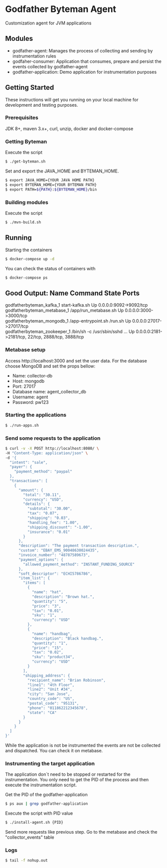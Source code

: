 # Godfather Byteman Agent

Customization agent for JVM applications

## Modules
 - godfather-agent: Manages the process of collecting and sending by instrumentation rules
 - godfaher-consumer: Application that consumes, prepare and persist the events collected by godfather-agent
 - godfather-application: Demo application for instrumentation purposes


## Getting Started

These instructions will get you running on your local machine for development and testing purposes. 


### Prerequisites

JDK 8+, maven 3.x+, curl, unzip, docker and docker-compose


### Getting Byteman

Execute the script
```bash
$ ./get-byteman.sh
```

Set and export the JAVA_HOME and BYTEMAN_HOME.
```bash
$ export JAVA_HOME={YOUR JAVA HOME PATH}
$ export BYTEMAN_HOME={YOUR BYTEMAN PATH}
$ export PATH=${PATH}:${BYTEMAN_HOME}/bin
```


### Building modules

Execute the script
```bash
$ ./mvn-build.sh
```


## Running

Starting the containers
```bash
$ docker-compose up -d
```

You can check the status of containers with
```bash
$ docker-compose ps
```

Good Output:
            Name                          Command               State                         Ports                        
--------------------------------------------------------------------------------------------------------------------------
godfatherbyteman_kafka_1       start-kafka.sh                   Up      0.0.0.0:9092->9092/tcp                             
godfatherbyteman_metabase_1    /app/run_metabase.sh             Up      0.0.0.0:3000->3000/tcp                             
godfatherbyteman_mongodb_1     /app-entrypoint.sh /run.sh       Up      0.0.0.0:27017->27017/tcp                           
godfatherbyteman_zookeeper_1   /bin/sh -c /usr/sbin/sshd  ...   Up      0.0.0.0:2181->2181/tcp, 22/tcp, 2888/tcp, 3888/tcp 


### Metabase setup
Access http://localhost:3000 and set the user data. 
For the database choose MongoDB and set the props bellow:
 - Name: collector-db
 - Host: mongodb
 - Port: 27017
 - Database name: agent_collector_db
 - Username: agent
 - Password: pw123
 

### Starting the applications
```bash
$ ./run-apps.sh
```

### Send some requests to the application
```bash
$ curl -v -X POST http://localhost:8080/ \
-H "Content-Type: application/json" \
-d '{
  "intent": "sale",
  "payer": {
    "payment_method": "paypal"
  },
  "transactions": [
    {
      "amount": {
        "total": "30.11",
        "currency": "USD",
        "details": {
          "subtotal": "30.00",
          "tax": "0.07",
          "shipping": "0.03",
          "handling_fee": "1.00",
          "shipping_discount": "-1.00",
          "insurance": "0.01"
        }
      },
      "description": "The payment transaction description.",
      "custom": "EBAY_EMS_90048630024435",
      "invoice_number": "48787589673",
      "payment_options": {
        "allowed_payment_method": "INSTANT_FUNDING_SOURCE"
      },
      "soft_descriptor": "ECHI5786786",
      "item_list": {
        "items": [
          {
            "name": "hat",
            "description": "Brown hat.",
            "quantity": "5",
            "price": "3",
            "tax": "0.01",
            "sku": "1",
            "currency": "USD"
          },
          {
            "name": "handbag",
            "description": "Black handbag.",
            "quantity": "1",
            "price": "15",
            "tax": "0.02",
            "sku": "product34",
            "currency": "USD"
          }
        ],
        "shipping_address": {
          "recipient_name": "Brian Robinson",
          "line1": "4th Floor",
          "line2": "Unit #34",
          "city": "San Jose",
          "country_code": "US",
          "postal_code": "95131",
          "phone": "011862212345678",
          "state": "CA"
        }
      }
    }
  ]
}'
```

While the application is not be instrumented the events are not be collected and dispatched. 
You can check it on metabase.


### Instrumenting the target application
The application don`t need to be stopped or restarted for the instrumentation. 
You only need to get the PID of the process and then execute the instrumentation script.

Get the PID of the godfather-application
```bash
$ ps aux | grep godfather-application
```

Execute the script with PID value
```bash
$ ./install-agent.sh {PID}
```

Send more requests like previous step. Go to the metabase and check the "collector_events" table


### Logs
```bash
$ tail -f nohup.out
```
